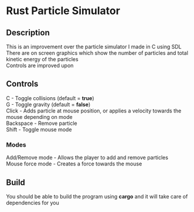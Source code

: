 # Rust Particle Simulator

## Description
This is an improvement over the particle simulator I made in C using SDL <br />
There are on screen graphics which show the number of particles and total kinetic energy of the particles <br />
Controls are improved upon

## Controls
C - Toggle collisions (default = <b>true</b>) <br />
G - Toggle gravity (default = <b>false</b>) <br />
Click - Adds particle at mouse position, or applies a velocity towards the mouse depending on mode <br />
Backspace - Remove particle <br />
Shift - Toggle mouse mode

### Modes
Add/Remove mode - Allows the player to add and remove particles <br />
Mouse force mode - Creates a force towards the mouse

## Build
You should be able to build the program using <b>cargo</b> and it will take care of dependencies for you
